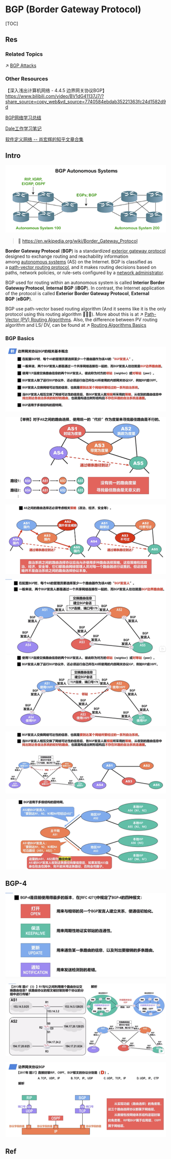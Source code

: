 # BGP (Border Gateway Protocol)

[TOC]



## Res
### Related Topics
↗ [BGP Attacks](../../../../../../../../../CyberSecurity/Network%20Security/Network%20Threats%20&%20Attacks/Network%20Layer%20Attacks/BGP%20Attacks/BGP%20Attacks.md)


### Other Resources
【深入浅出计算机网络 - 4.4.5 边界网关协议BGP】 https://www.bilibili.com/video/BV1dG41137J7/?share_source=copy_web&vd_source=7740584ebdab35221363fc24d1582d9d

[BGP网络学习总结](https://www.cnblogs.com/Anker/p/8166294.html) 

[Dale工作学习笔记](https://www.cnblogs.com/Anker/) 

[软件定义网络 -- 肖宏辉的知乎文章合集](https://www.zhihu.com/column/software-defined-network)



## Intro
![BGP | Border Gateway Protocol - javatpoint](../../../../../../../../../../Assets/Pics/border-gateway-protocol.png)

> 🔗 https://en.wikipedia.org/wiki/Border_Gateway_Protocol

**Border Gateway Protocol** (**BGP**) is a standardized [exterior gateway protocol](https://en.wikipedia.org/wiki/Exterior_gateway_protocol "Exterior gateway protocol") designed to exchange routing and reachability information among [autonomous systems](https://en.wikipedia.org/wiki/Autonomous_system_(Internet) "Autonomous system (Internet)") (AS) on the Internet. BGP is classified as a [path-vector routing protocol](https://en.wikipedia.org/wiki/Path-vector_routing_protocol "Path-vector routing protocol"), and it makes routing decisions based on paths, network policies, or rule-sets configured by a [network administrator](https://en.wikipedia.org/wiki/Network_administrator "Network administrator").

BGP used for routing within an autonomous system is called **Interior Border Gateway Protocol**, **Internal BGP** (**iBGP**). In contrast, the Internet application of the protocol is called **Exterior Border Gateway Protocol**, **External BGP** (**eBGP**).

BGP use path-vector based routing algorithm (And it seems like it is the only protocol using this routing algorithm 🤷🏽‍♂️). More about this is at ↗ [Path-Vector (PV) Routing Algorithms](../../../📌%20Routing%20Algorithms%20Basics/Path-Vector%20(PV)%20Routing%20Algorithms/Path-Vector%20(PV)%20Routing%20Algorithms.md). Also, the difference between PV routing algorithm and LS/ DV, can be found at ↗ [Routing Algorithms Basics](../../../📌%20Routing%20Algorithms%20Basics/Routing%20Algorithms%20Basics.md)


### BGP Basics 
![](../../../../../../../../../../Assets/Pics/Screenshot%202023-06-17%20at%209.26.54%20PM.png)

![](../../../../../../../../../../Assets/Pics/Screenshot%202023-06-17%20at%209.22.42%20PM.png)

![](../../../../../../../../../../Assets/Pics/Screenshot%202023-06-17%20at%209.23.09%20PM.png)


![](../../../../../../../../../../Assets/Pics/Screenshot%202023-06-17%20at%209.24.36%20PM.png)
![](../../../../../../../../../../Assets/Pics/Screenshot%202023-06-17%20at%209.23.46%20PM.png)

![](../../../../../../../../../../Assets/Pics/Screenshot%202023-06-17%20at%209.24.13%20PM.png)

![](../../../../../../../../../../Assets/Pics/Screenshot%202023-06-17%20at%209.25.05%20PM.png)



## BGP-4
![](../../../../../../../../../../Assets/Pics/Screenshot%202023-06-17%20at%209.25.24%20PM.png)

![](../../../../../../../../../../Assets/Pics/Screenshot%202023-06-17%20at%209.25.48%20PM.png)

![](../../../../../../../../../../Assets/Pics/Screenshot%202023-06-17%20at%209.26.04%20PM.png)



## Ref
[Border Gateway Protool | Wikipeida]: https://en.wikipedia.org/wiki/Border_Gateway_Protocol

